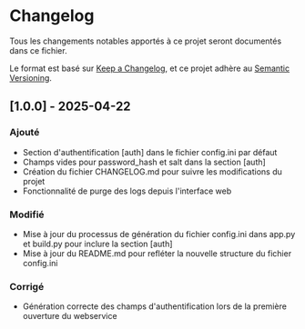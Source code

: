 # Changelog

Tous les changements notables apportés à ce projet seront documentés dans ce fichier.

Le format est basé sur [Keep a Changelog](https://keepachangelog.com/fr/1.0.0/),
et ce projet adhère au [Semantic Versioning](https://semver.org/spec/v2.0.0.html).

## [1.0.0] - 2025-04-22

### Ajouté
- Section d'authentification [auth] dans le fichier config.ini par défaut
- Champs vides pour password_hash et salt dans la section [auth]
- Création du fichier CHANGELOG.md pour suivre les modifications du projet
- Fonctionnalité de purge des logs depuis l'interface web

### Modifié
- Mise à jour du processus de génération du fichier config.ini dans app.py et build.py pour inclure la section [auth]
- Mise à jour du README.md pour refléter la nouvelle structure du fichier config.ini

### Corrigé
- Génération correcte des champs d'authentification lors de la première ouverture du webservice
